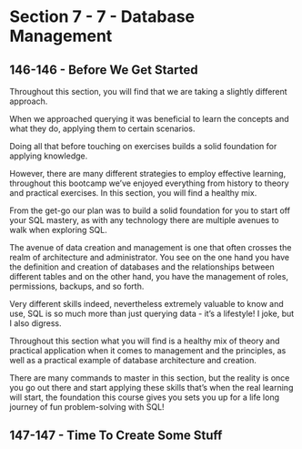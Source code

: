 # Section 7 - 7 - Database Management

## 146-146 - Before We Get Started
Throughout this section, you will find that we are taking a slightly different approach.

When we approached querying it was beneficial to learn the concepts and what they do, applying them to certain scenarios.

Doing all that before touching on exercises builds a solid foundation for applying knowledge.

However, there are many different strategies to employ effective learning, throughout this bootcamp we’ve enjoyed
everything from history to theory and practical exercises. In this section, you will find a healthy mix.

From the get-go our plan was to build a solid foundation for you to start off your SQL mastery, as with any technology 
there are multiple avenues to walk when exploring SQL.

The avenue of data creation and management is one that often crosses the realm of architecture and administrator. 
You see on the one hand you have the definition and creation of databases and the relationships between different tables and on the other hand, you have the management of roles, permissions, backups, and so forth.

Very different skills indeed, nevertheless extremely valuable to know and use, SQL is so much more than just
querying data - it’s a lifestyle! I joke, but I also digress.

Throughout this section what you will find is a healthy mix of theory and practical application when it comes to
management and the principles, as well as a practical example of database architecture and creation.

There are many commands to master in this section, but the reality is once you go out there and start applying these 
skills that’s when the real learning will start, the foundation this course gives you sets you up for a life long journey of fun problem-solving with SQL!

## 147-147 - Time To Create Some Stuff